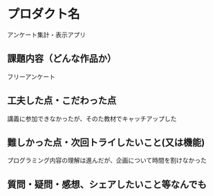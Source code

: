 # プロダクト名

アンケート集計・表示アプリ

## 課題内容（どんな作品か）

フリーアンケート

## 工夫した点・こだわった点

講義に参加できなかったが、そのた教材でキャッチアップした

## 難しかった点・次回トライしたいこと(又は機能)

プログラミング内容の理解は進んだが、企画について時間を割けなかった

## 質問・疑問・感想、シェアしたいこと等なんでも

